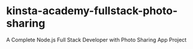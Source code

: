 # kinsta-academy-fullstack-photo-sharing
A Complete Node.js Full Stack Developer with Photo Sharing App Project
